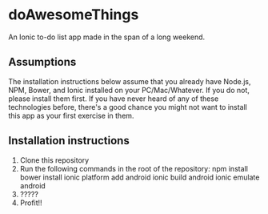 # doAwesomeThings
An Ionic to-do list app made in the span of a long weekend.

## Assumptions
The installation instructions below assume that you already have Node.js, NPM, Bower, and Ionic installed on your PC/Mac/Whatever. If you do not, please install them first. If you have never heard of any of these technologies before, there's a good chance you might not want to install this app as your first exercise in them.

## Installation instructions
1. Clone this repository
2. Run the following commands in the root of the repository:
    npm install
    bower install
    ionic platform add android
    ionic build android
    ionic emulate android
3. ?????
4. Profit!!
